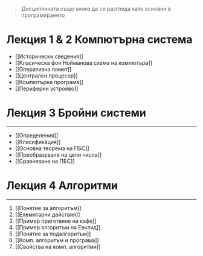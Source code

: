 
> Дисциплината също може да се разгледа като основни в програмирането

# Лекция 1 & 2 Компютърна система
- [[Исторически сведения]]
- [[Класическа фон Нойманова схема на компютъра]]
- [[Оперативна памет]]
- [[Централен процесор]]
- [[Компютърна програма]]
- [[Периферни устройво]]

# Лекция 3 Бройни системи
---
- [[Определения]]
- [[Класификация]]
-  [[Основна теорема на ПБС]]
- [[Преобразуване на цели числа]]
- [[Сравняване на ПБС]]

# Лекция 4 Алгоритми
---
1. [[Понятие за алгоритъм]]
2. [[Елемнтарни действия]]
3. [[Пример приготвяне на кафе]]
4. [[Пример алгоритъм на Евклид]]
5. [[Понятие за подалгоритъм]]
6. [[Комп. алгоритъм и програма]]
7. [[Свойства на комп. алгоритми]]